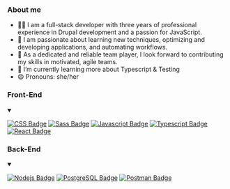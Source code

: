 ### About me
- 🧑‍💻 I am a full-stack developer with three years of professional experience in Drupal development and a passion for JavaScript.
- 🤔 I am passionate about learning new techniques, optimizing and developing applications, and automating workflows. 
- 🏐 As a dedicated and reliable team player, I look forward to contributing my skills in motivated, agile teams. 
- 🌱 I’m currently learning more about Typescript & Testing
- 😄 Pronouns: she/her



### Front-End
<details open>
<summary></summary>
  
[![CSS Badge](https://img.shields.io/badge/-CSS3-1572B6?style=for-the-badge&labelColor=black&logo=css3&logoColor=1572B6)](#) [![Sass Badge](https://img.shields.io/badge/-SASS-CC6699?style=for-the-badge&labelColor=black&logo=sass&logoColor=CC6699)](#) [![Javascript Badge](https://img.shields.io/badge/-Javascript-F0DB4F?style=for-the-badge&labelColor=black&logo=javascript&logoColor=F0DB4F)](#) [![Typescript Badge](https://img.shields.io/badge/-Typescript-3178C6?style=for-the-badge&labelColor=black&logo=typescript&logoColor=3178C6)](#) [![React Badge](https://img.shields.io/badge/-React-61DAFB?style=for-the-badge&labelColor=black&logo=react&logoColor=61DAFB)](#) 
</details>

### Back-End
<details open>
<summary></summary>
  
 [![Nodejs Badge](https://img.shields.io/badge/-Nodejs-3C873A?style=for-the-badge&labelColor=black&logo=node.js&logoColor=3C873A)](#) 
 [![PostgreSQL Badge](https://img.shields.io/badge/-PostgreSQL-4169E1?style=for-the-badge&labelColor=black&logo=postgreSQL&logoColor=4169E1)](#) [![Postman Badge](https://img.shields.io/badge/-Postman-FF6C37?style=for-the-badge&labelColor=black&logo=postman&logoColor=FF6C37)](#)
  
</details>



